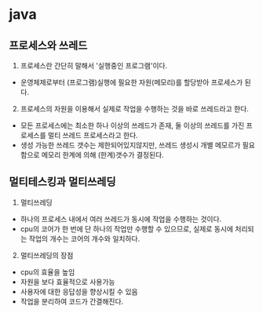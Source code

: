# java

## 프로세스와 쓰레드
1. 프로세스란 간단히 말해서 '실행중인 프로그램'이다.
 - 운영체제로부터 (프로그램)실행에 필요한 자원(메모리)를 할당받아 프로세스가 된다.
2. 프로세스의 자원을 이용해서 실제로 작업을 수행하는 것을 바로 쓰레드라고 한다.
 - 모든 프로세스에는 최소한 하나 이상의 쓰레드가 존재, 둘 이상의 쓰레드를 가진 프로세스를 멀티 쓰레드 프로세스라고 한다.
 - 생성 가능한 쓰레드 갯수는 제한되어있지않지만, 쓰레드 생성시 개별 메모르가 필요함으로
    메모리 한계에 의해 (한계)갯수가 결정된다. 
## 멀티테스킹과 멀티쓰레딩
1. 멀티쓰레딩
 - 하나의 프로세스 내에서 여러 쓰레드가 동시에 작업을 수행하는 것이다.
 - cpu의 코어가 한 번에 단 하나의 작업만 수행할 수 있으므로, 실제로 동시에 처리되는 작업의 개수는 코어의 개수와 일치하다.
2. 멀티쓰레딩의 장점
 - cpu의 효율을 높임
 - 자원을 보다 효율적으로 사용가능
 - 사용자에 대한 응답성을 향상시킬 수 있음
 - 작업을 분리하여 코드가 간결해진다.
